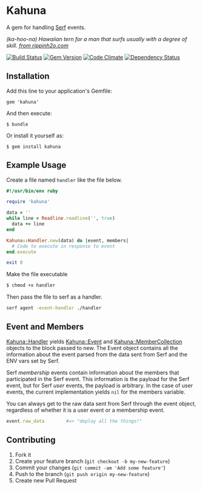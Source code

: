 # Kahuna

A gem for handling [Serf](serfdom.io) events.

_(ka-hoo-na) Hawaiian tern for a man that surfs usually with a degree of skill.
[from rippinh2o.com](http://rippinh2o.com/dropzone/surflingo.shtml#k)_

[![Build Status](https://travis-ci.org/Toady00/kahuna.png)](https://travis-ci.org/Toady00/kahuna) [![Gem Version](https://badge.fury.io/rb/kahuna.png)](http://badge.fury.io/rb/kahuna) [![Code Climate](https://codeclimate.com/github/Toady00/kahuna.png)](https://codeclimate.com/github/Toady00/kahuna) [![Dependency Status](https://gemnasium.com/Toady00/kahuna.png)](https://gemnasium.com/Toady00/kahuna)

## Installation

Add this line to your application's Gemfile:

    gem 'kahuna'

And then execute:

    $ bundle

Or install it yourself as:

    $ gem install kahuna

## Example Usage

Create a file named ```handler``` like the file below.

```ruby
#!/usr/bin/env ruby

require 'kahuna'

data = ''
while line = Readline.readline('', true)
  data += line
end

Kahuna::Handler.new(data) do |event, members|
  # Code to execute in response to event
end.execute

exit 0
```

Make the file executable

```bash
$ chmod +x handler
```

Then pass the file to serf as a handler.

```bash
serf agent -event-handler ./handler
```

## Event and Members

[Kahuna::Handler](lib/kahuna/handler.rb) yields [Kahuna::Event](lib/kahuna/event.rb) and [Kahuna::MemberCollection](lib/kahuna/member_collection.rb) objects to the block passed to new. The Event object contains all the information about the event parsed from the data sent from Serf and the ENV vars set by Serf.

Serf _membership_ events contain information about the members that participated in the Serf event. This information is the payload for the Serf event, but for Serf _user_ events, the payload is arbitrary. In the case of user events, the current implementation yields ```nil``` for the members variable.

You can always get to the raw data sent from Serf through the event object, regardless of whether it is a user event or a membership event.

```ruby
event.raw_data        #=> "deploy all the things!"
```

## Contributing

1. Fork it
2. Create your feature branch (`git checkout -b my-new-feature`)
3. Commit your changes (`git commit -am 'Add some feature'`)
4. Push to the branch (`git push origin my-new-feature`)
5. Create new Pull Request
